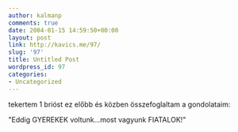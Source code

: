 ```yaml
---
author: kalmanp
comments: true
date: 2004-01-15 14:59:50+00:00
layout: post
link: http://kavics.me/97/
slug: '97'
title: Untitled Post
wordpress_id: 97
categories:
- Uncategorized
---
```





tekertem 1 brióst ez előbb és közben összefoglaltam a gondolataim:




"Eddig GYEREKEK voltunk...most vagyunk FIATALOK!"
